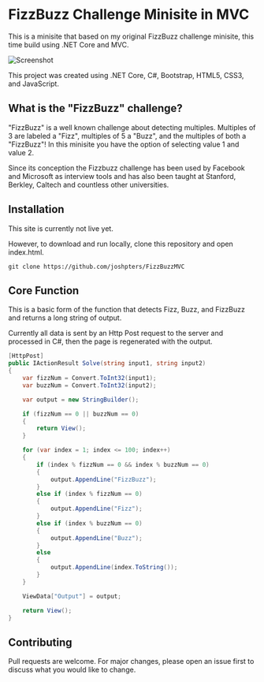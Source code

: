 # FizzBuzz Challenge Minisite in MVC

This is a minisite that based on my original FizzBuzz challenge minisite, this time build using .NET Core and MVC.

![Screenshot](/blob/main/FizzBuzzMVC/screenshot.PNG)

This project was created using .NET Core, C#, Bootstrap, HTML5, CSS3, and JavaScript.

## What is the "FizzBuzz" challenge?

"FizzBuzz" is a well known challenge about detecting multiples. Multiples of 3 are labeled a "Fizz", multiples of 5 a "Buzz", and the multiples of both a "FizzBuzz"! In this minisite you have the option of selecting value 1 and value 2.

Since its conception the Fizzbuzz challenge has been used by Facebook and Microsoft as interview tools and has also been taught at Stanford, Berkley, Caltech and countless other universities.

## Installation

This site is currently not live yet.

However, to download and run locally, clone this repository and open index.html.

``` sourceCode
git clone https://github.com/joshpters/FizzBuzzMVC
```

## Core Function

This is a basic form of the function that detects Fizz, Buzz, and FizzBuzz and returns a long string of output.

Currently all data is sent by an Http Post request to the server and processed in C#, then the page is regenerated with the output.

```c#
[HttpPost]
public IActionResult Solve(string input1, string input2)
{
	var fizzNum = Convert.ToInt32(input1);
	var buzzNum = Convert.ToInt32(input2);

	var output = new StringBuilder();

	if (fizzNum == 0 || buzzNum == 0)
	{
		return View();
	}

	for (var index = 1; index <= 100; index++)
	{
		if (index % fizzNum == 0 && index % buzzNum == 0)
		{
			output.AppendLine("FizzBuzz");
		}
		else if (index % fizzNum == 0)
		{
			output.AppendLine("Fizz");
		}
		else if (index % buzzNum == 0)
		{
			output.AppendLine("Buzz");
		}
		else
		{
			output.AppendLine(index.ToString());
		}
	}

	ViewData["Output"] = output;

	return View();
}
```

## Contributing
Pull requests are welcome. For major changes, please open an issue first to discuss what you would like to change.
 
